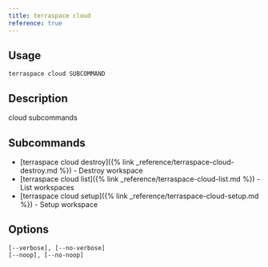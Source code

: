 ```yaml
---
title: terraspace cloud
reference: true
---
```


## Usage

    terraspace cloud SUBCOMMAND

## Description

cloud subcommands

## Subcommands

* [terraspace cloud destroy]({% link _reference/terraspace-cloud-destroy.md %}) - Destroy workspace
* [terraspace cloud list]({% link _reference/terraspace-cloud-list.md %}) - List workspaces
* [terraspace cloud setup]({% link _reference/terraspace-cloud-setup.md %}) - Setup workspace

## Options

```
[--verbose], [--no-verbose]  
[--noop], [--no-noop]        
```

